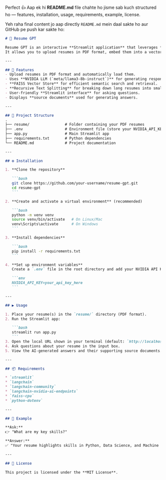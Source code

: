 Perfect 👍
Aap ek hi **README.md** file chahte ho jisme sab kuch structured ho — features, installation, usage, requirements, example, license.

Yeh raha final content jo aap directly `README.md` mein daal sakte ho aur GitHub pe push kar sakte ho:

````markdown
# 📄 Resume GPT

Resume GPT is an interactive **Streamlit application** that leverages **LangChain**, **NVIDIA AI Endpoints**, and **FAISS** to help users query their resumes.  
It allows you to upload resumes in PDF format, embed them into a vector store, and ask natural language questions to get contextual answers.

---

## 🚀 Features
- Upload resumes in PDF format and automatically load them.
- Uses **NVIDIA LLM (`meta/llama3-8b-instruct`)** for generating responses.
- **FAISS Vector Store** for efficient semantic search and retrieval.
- **Recursive Text Splitting** for breaking down long resumes into smaller chunks.
- User-friendly **Streamlit interface** for asking questions.
- Displays **source documents** used for generating answers.

---

## 📂 Project Structure
.
├── resume/                # Folder containing your PDF resumes
├── .env                   # Environment file (store your NVIDIA_API_KEY here)
├── app.py                 # Main Streamlit app
├── requirements.txt       # Python dependencies
└── README.md              # Project documentation

---

## ⚙️ Installation

1. **Clone the repository**

   ```bash
   git clone https://github.com/your-username/resume-gpt.git
   cd resume-gpt
   ```

2. **Create and activate a virtual environment** (recommended)

   ```bash
   python -m venv venv
   source venv/bin/activate   # On Linux/Mac
   venv\Scripts\activate      # On Windows
   ```

3. **Install dependencies**

   ```bash
   pip install -r requirements.txt
   ```

4. **Set up environment variables**
   Create a `.env` file in the root directory and add your NVIDIA API Key:

   ```env
   NVIDIA_API_KEY=your_api_key_here
   ```

---

## ▶️ Usage

1. Place your resume(s) in the `resume/` directory (PDF format).
2. Run the Streamlit app:

   ```bash
   streamlit run app.py
   ```
3. Open the local URL shown in your terminal (default: `http://localhost:8501`).
4. Ask questions about your resume in the input box.
5. View the AI-generated answers and their supporting source documents.

---

## 📦 Requirements

* `streamlit`
* `langchain`
* `langchain-community`
* `langchain-nvidia-ai-endpoints`
* `faiss-cpu`
* `python-dotenv`

---

## 📸 Example

**Ask:**
👉 "What are my key skills?"

**Answer:**
✅ "Your resume highlights skills in Python, Data Science, and Machine Learning."

---

## 📜 License

This project is licensed under the **MIT License**.
